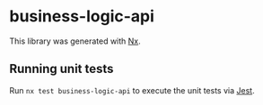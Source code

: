 # business-logic-api

This library was generated with [Nx](https://nx.dev).

## Running unit tests

Run `nx test business-logic-api` to execute the unit tests via [Jest](https://jestjs.io).
